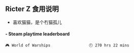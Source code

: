 ## Ricter Z 食用说明
- 喜欢猫猫，是个冇猫孤儿

<!-- steam-box start -->
#### - Steam playtime leaderboard
```text
🎮 World of Warships                 🕘 270 hrs 22 mins
```
<!-- Powered by https://github.com/YouEclipse/steam-box . -->
<!-- steam-box end -->
